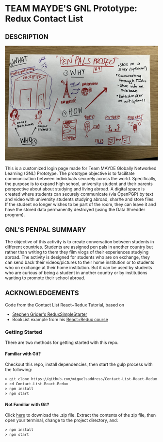 # TEAM MAYDE'S GNL Prototype: Redux Contact List

## DESCRIPTION

![Image summary](https://github.com/dvampofo/gnlLogin/blob/master/images/imagesummary.jpg?raw=true)

This is a customized login page made for Team MAYDE Globally Networked Learning (GNL) Prototype. The prototype objective is to facilitate communication between individuals securely across the world. Specifically, the purpose is to expand high school, university student and their parents perspective about about studying and living abroad. A digital space is created where students can securely communicate (via OpenPGP) by text and video with university students studying abroad, sharXe and store files. If the student no longer wishes to be part of the room, they can leave it and have the stored data permanently destroyed (using the Data Shredder program).

## GNL'S PENPAL SUMMARY

The objective of this activity is to create conversation between students in different countries. Students are assigned pen pals in another country but rather than writing to them they film vlogs of their experiences studying abroad. The activity is designed for students who are on exchange, they can send back their videos/pictures to their home institution or to students who on exchange at their home institution. But it can be used by students who are curious of being a student in another country or by institutions wanting to promote their school abroad.

## ACKNOWLEDGEMENTS

Code from the Contact List React+Redux Tutorial, based on

- [Stephen Grider's ReduxSimpleStarter](https://github.com/StephenGrider/ReduxSimpleStarter.git)
- BookList example from his [React+Redux course](https://www.udemy.com/react-redux/)

### Getting Started

There are two methods for getting started with this repo.

#### Familiar with Git?

Checkout this repo, install dependencies, then start the gulp process with the following:

```
> git clone https://github.com/miguelsaddress/Contact-List-React-Redux
> cd Contact-List-React-Redux
> npm install
> npm start
```

#### Not Familiar with Git?

Click [here](https://github.com/miguelsaddress/Contact-List-React-Redux/archive/master.zip) to download the .zip file. Extract the contents of the zip file, then open your terminal, change to the project directory, and:

```
> npm install
> npm start
```
